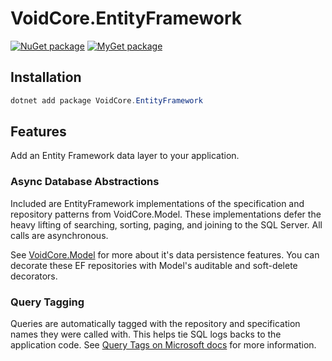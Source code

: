 # VoidCore.EntityFramework

[![NuGet package](https://img.shields.io/nuget/v/VoidCore.EntityFramework.svg)](https://www.nuget.org/packages/VoidCore.EntityFramework/)
[![MyGet package](https://img.shields.io/myget/voidcoredev/vpre/VoidCore.EntityFramework.svg?label=myget)](https://www.myget.org/feed/voidcoredev/package/nuget/VoidCore.EntityFramework)

## Installation

```powerShell
dotnet add package VoidCore.EntityFramework
```

## Features

Add an Entity Framework data layer to your application.

### Async Database Abstractions

Included are EntityFramework implementations of the specification and repository patterns from VoidCore.Model. These implementations defer the heavy lifting of searching, sorting, paging, and joining to the SQL Server. All calls are asynchronous.

See [VoidCore.Model](model.md) for more about it's data persistence features. You can decorate these EF repositories with Model's auditable and soft-delete decorators.

### Query Tagging

Queries are automatically tagged with the repository and specification names they were called with. This helps tie SQL logs backs to the application code. See [Query Tags on Microsoft docs](https://docs.microsoft.com/en-us/ef/core/querying/tags) for more information.
